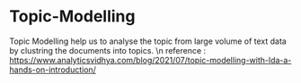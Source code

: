 # Topic-Modelling

Topic Modelling help us to analyse the topic from large volume of text data by clustring the documents into topics.
\n
reference : https://www.analyticsvidhya.com/blog/2021/07/topic-modelling-with-lda-a-hands-on-introduction/


